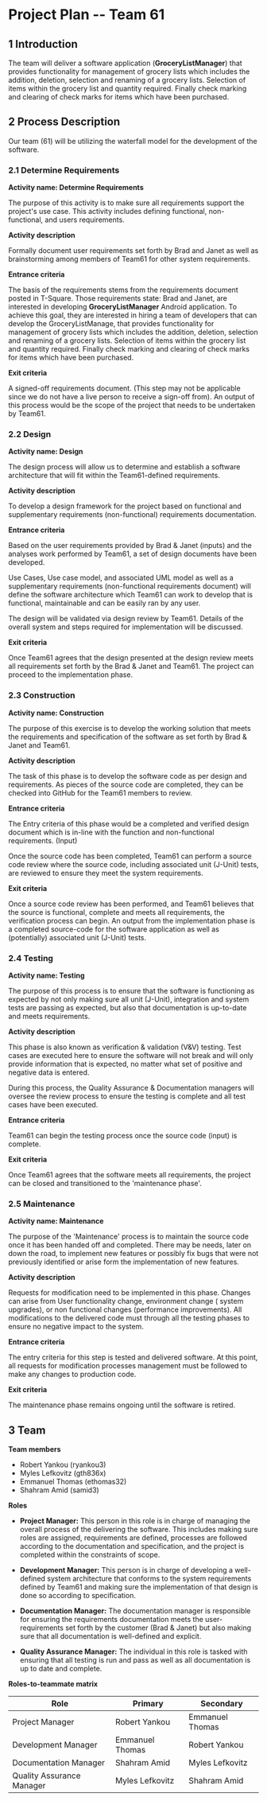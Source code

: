# Project Plan -- Team 61



## 1 Introduction

The team will deliver a software application (**GroceryListManager**) that provides functionality for management of grocery lists which includes the  addition, deletion, selection and renaming of a grocery lists. Selection of items within the grocery list and quantity required. Finally check marking and clearing of check marks for items which have been purchased.

## 2 Process Description

Our team (61) will be utilizing the waterfall model for the development of the software.

### 2.1 Determine Requirements

**Activity name: Determine Requirements**

The purpose of this activity is to make sure all requirements support the project's use case.   This activity includes defining functional, non-functional, and users requirements.

**Activity description**

Formally document user requirements set forth by Brad and Janet as well as brainstorming among members of Team61 for other system requirements.

**Entrance criteria**

The basis of the requirements stems from the requirements document posted in T-Square. Those requirements state: Brad and Janet, are interested in developing **GroceryListManager**  Android application. To achieve this goal, they are interested in hiring a team of developers that can develop the GroceryListManage, that provides functionality for management of grocery lists which includes the  addition, deletion, selection and renaming of a grocery lists. Selection of items within the grocery list and quantity required. Finally check marking and clearing of check marks for items which have been purchased.

**Exit criteria**

A signed-off requirements document. (This step may not be applicable since we do not have a live person to receive a sign-off from). An output of this process would be the scope of the project that needs to be undertaken by Team61.


### 2.2 Design

**Activity name: Design**

The design process will allow us to determine and establish a software architecture that will fit within the Team61-defined requirements.

**Activity description**

To develop a design framework for the project based on functional and supplementary requirements (non-functional) requirements documentation.

**Entrance criteria**

Based on the user requirements provided by Brad & Janet (inputs) and the analyses work performed by Team61, a set of design documents have been developed.

Use Cases, Use case model, and associated UML model as well as a supplementary requirements (non-functional requirements document) will define the software architecture which Team61 can work to develop that is functional, maintainable and can be easily ran by any user.

The design will be validated via design review by Team61. Details of the overall system and steps required for implementation will be discussed.

**Exit criteria**

Once Team61 agrees that the design presented at the design review meets all requirements set forth by the Brad & Janet and Team61.  The project can proceed to the implementation phase.


### 2.3 Construction

**Activity name: Construction**

The purpose of this exercise is to develop the working solution that meets the requirements and specification of the software as set forth by Brad & Janet and Team61.

**Activity description**

The task of this phase is to develop the software code as per design and requirements. As pieces of the source code are completed, they can be checked into GitHub for the Team61 members to review.

**Entrance criteria**

The Entry criteria of this phase would be a completed and verified design document which is in-line with the function and non-functional requirements. (Input)

Once the source code has been completed, Team61 can perform a source code review where the source code, including associated unit (J-Unit) tests, are reviewed to ensure they meet the system requirements.

**Exit criteria**

Once a source code review has been performed, and Team61 believes that the source is functional, complete and meets all requirements, the verification process can begin. An output from the implementation phase is a completed source-code for the software application as well as (potentially) associated unit (J-Unit) tests.

### 2.4 Testing

**Activity name: Testing**

The purpose of this process is to ensure that the software is functioning as expected by not only making sure all unit (J-Unit), integration and system tests are passing as expected, but also that documentation is up-to-date and meets requirements.

**Activity description**

This phase is also known as verification & validation (V&V) testing. Test cases are executed here to ensure the software will not break and will only provide information that is expected, no matter what set of positive and negative data is entered.

During this process, the Quality Assurance & Documentation managers will oversee the review process to ensure the testing is complete and all test cases have been executed.

**Entrance criteria**

Team61 can begin the testing process once the source code (input) is complete.


**Exit criteria**

Once Team61 agrees that the software meets all requirements, the project can be closed and transitioned to the 'maintenance phase'.

### 2.5 Maintenance

**Activity name: Maintenance**

The purpose of the 'Maintenance' process is to maintain the source code once it has been handed off and completed. There may be needs, later on down the road, to implement new features or possibly fix bugs that were not previously identified or arise form the implementation of new features.

**Activity description**

Requests for modification need to be implemented in this phase. Changes can arise from User functionality change, environment change ( system upgrades), or non functional changes (performance improvements). All modifications to the delivered code must through all the testing phases to ensure no negative impact to the system.

**Entrance criteria**

The entry criteria for this step is tested and delivered  software. At this point, all requests for modification processes management must be followed to make any changes to production code.


**Exit criteria**

The maintenance phase remains ongoing until the software is retired.

## 3 Team

 **Team members**

- Robert Yankou (ryankou3)
- Myles Lefkovitz (gth836x)
- Emmanuel Thomas (ethomas32)
- Shahram Amid (samid3)

**Roles**

- **Project Manager:** This person in this role is in charge of managing the overall process of the delivering the software. This includes making sure roles are assigned, requirements are defined, processes are followed according to the documentation and specification, and the project is completed within the constraints of scope.

- **Development Manager:** This person is in charge of developing a well-defined system architecture that conforms to the system requirements defined by Team61 and making sure the implementation of that design is done so according to specification.

- **Documentation Manager:** The documentation manager is responsible for ensuring the requirements documentation meets the user-requirements set forth by the customer (Brad & Janet) but also making sure that all documentation is well-defined and explicit.

- **Quality Assurance Manager:** The individual in this role is tasked with ensuring that all testing is run and pass as well as all documentation is up to date and complete.

**Roles-to-teammate matrix**


| Role                         | Primary            |Secondary         |
|------------------------------|--------------------|------------------|
| Project Manager              | Robert Yankou      |Emmanuel Thomas   |
| Development Manager          | Emmanuel Thomas    |Robert Yankou     |
| Documentation Manager        | Shahram Amid       |Myles Lefkovitz   |
| Quality Assurance  Manager   | Myles Lefkovitz    |Shahram Amid      |

